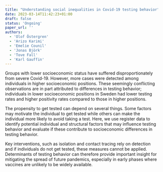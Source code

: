 ```yaml
---
title: "Understanding social inequalities in Covid-19 testing behavior"
date: 2023-03-14T11:42:23+01:00
draft: false
status: 'Ongoing'
paper_url: ''
authors:
  - 'Olof Östergren'
  - 'Arizo Karimi'
  - 'Emelie Counil'
  - 'Jonas Björk'
  - 'Tove Fall'
  - 'Karl Gauffin'
---
```


Groups with lower socioeconomic status have suffered disproportionately from severe Covid-19. However, more cases were detected among individuals in higher socioeconomic positions. These seemingly conflicting observations are in part attributed to differences in testing behavior; individuals in lower socioeconomic positions in Sweden had lower testing rates and higher positivity rates compared to those in higher positions.

The propensity to get tested can depend on several things. Some factors may motivate the individual to get tested while others can make the individual more likely to avoid taking a test. Here, we use register data to identify potential individual and structural factors that may influence testing behavior and evaluate if these contribute to socioeconomic differences in testing behavior.

Key interventions, such as isolation and contact tracing rely on detection and if individuals do not get tested, these measures cannot be applied. Determinants of testing behavior can therefore provide important insight for mitigating the spread of future pandemics, especially in early phases where vaccines are unlikely to be widely available.
